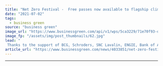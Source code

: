 ```yaml
---
title: "Net Zero Festival -  Free passes now available to flagship climate event"
date: "2021-07-02"
tags: 
  - business green
source: "business green"
image_url: "https://www.businessgreen.com/api/v1/wps/5ca3229/71e70f93-db66-469a-aab2-8e76b503830a/5/BGNZF20-Logo-185x114.jpg"
image_fp: "/assets/img/post_thumbnails/62.jpg"
lead: "
 Thanks to the support of BCG, Schroders, SNC Lavalin, ENGIE, Bank of America, Drax, Derwent London, and Energy Saving Trust a limited number of free passes to attend the three day Net Zero Festival virtual summit are now available ..."
article_url: "https://www.businessgreen.com/news/4033851/net-zero-festival-limited-free-passes-flagship-climate-event"
---
```


---
